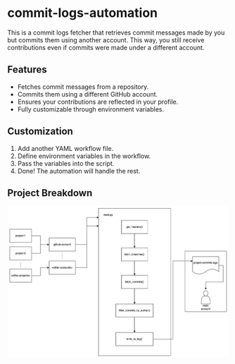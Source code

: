 # commit-logs-automation 

This is a commit logs fetcher that retrieves commit messages made by you but commits them using another account. This way, you still receive contributions even if commits were made under a different account.

## Features
- Fetches commit messages from a repository.
- Commits them using a different GitHub account.
- Ensures your contributions are reflected in your profile.
- Fully customizable through environment variables.

## Customization
1. Add another YAML workflow file.
2. Define environment variables in the workflow.
3. Pass the variables into the script.
4. Done! The automation will handle the rest.

## Project Breakdown
![project breakdown](image.png)